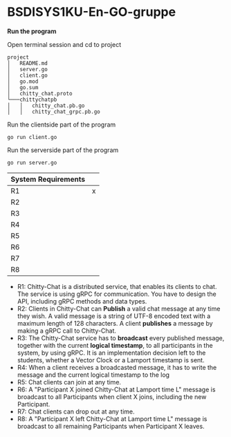 
# BSDISYS1KU-En-GO-gruppe
**Run the program**

Open terminal session and cd to project
```
project
│   README.md
│   server.go
│   client.go
│   go.mod
│   go.sum
│   chitty_chat.proto
└───chittychatpb
│   │   chitty_chat.pb.go
│   │   chitty_chat_grpc.pb.go
```

Run the clientside part of the program
```
go run client.go
```
Run the serverside part of the program
```
go run server.go
```

| System Requirements |  |
|--|--|
| R1 | x |
| R2 |  |
| R3 |  |
| R4 |  |
| R5 |  |
| R6 |  |
| R7 |  |
| R8 |  |

-   R1: Chitty-Chat is a distributed service, that enables its clients to chat. The service is using gRPC for communication. You have to design the API, including gRPC methods and data types.
-   R2: Clients in Chitty-Chat can **Publish** a valid chat message at any time they wish. A valid message is a string of UTF-8 encoded text with a maximum length of 128 characters. A client **publishes** a message by making a gRPC call to Chitty-Chat.
-   R3: The Chitty-Chat service has to **broadcast** every published message, together with the current  **logical timestamp**, to all participants in the system, by using gRPC. It is an implementation decision left to the students, whether a Vector Clock or a Lamport timestamp is sent.
-   R4: When a client receives a broadcasted message, it has to write the message and the current logical timestamp to the log
-   R5: Chat clients can join at any time.
-   R6: A "Participant X joined Chitty-Chat at Lamport time L" message is broadcast to all Participants when client X joins, including the new Participant.
-   R7: Chat clients can drop out at any time.
-   R8: A "Participant X left Chitty-Chat at Lamport time L" message is broadcast to all remaining Participants when Participant X leaves.

